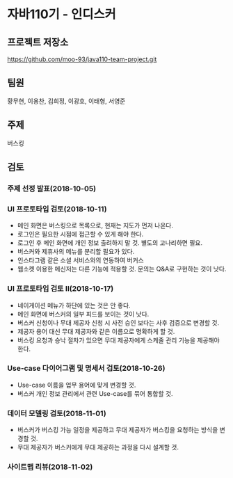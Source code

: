 # 자바110기 - 인디스커

## 프로젝트 저장소

https://github.com/moo-93/java110-team-project.git

## 팀원
황무현, 이용찬, 김희정, 이광호, 이태형, 서영준

## 주제
버스킹

## 검토

### 주제 선정 발표(2018-10-05)

### UI 프로토타입 검토(2018-10-11)

- 메인 화면은 버스킹으로 목록으로, 현재는 지도가 먼저 나온다.
- 로그인은 필요한 시점에 접근할 수 있게 해야 한다.
- 로그인 후 메인 화면에 개인 정보 출려하지 말 것. 별도의 고나리하면 필요.
- 버스커와 제휴사의 메뉴를 분리할 필요가 있다. 
- 인스타그램 같은 소셜 서비스와의 연동하여 버커스 
- 웹소켓 이용한 메신저는 다른 기능에 적용할 것. 문의는 Q&A로 구현하는 것이 낫다.

### UI 프로토타입 검토 II(2018-10-17)

- 네이게이션 메뉴가 하단에 있는 것은 안 좋다.
- 메인 화면에 버스커의 일부 피드를 보이는 것이 낫다.
- 버스커 신청이나 무대 제공자 신청 시 사전 승인 보다는 사후 검증으로 변경할 것.
- 제공자 용어 대신 무대 제공자와 같은 이름으로 명확하게 할 것.
- 버스킹 요청과 승낙 절차가 있으면 무대 제공자에게 스케줄 관리 기능을 제공해야 한다.

### Use-case 다이어그램 및 명세서 검토(2018-10-26)

- Use-case 이름을 업무 용어에 맞게 변경할 것.
- 버스커 개인 정보 관리에서 관련 Use-case를 묶어 통합할 것.

### 데이터 모델링 검토(2018-11-01)

- 버스커가 버스킹 가능 일정을 제공하고 무대 제공자가 버스킹을 요청하는 방식을 변경할 것.
- 무대 제공자가 버스커에게 무대 제공하는 과정을 다시 설계할 것.

### 사이트맵 리뷰(2018-11-02)
